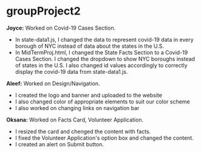 # groupProject2

**Joyce:** Worked on Covid-19 Cases Section.
- In state-data1.js, I changed the data to represent covid-19 data in every borough of NYC instead of data about the states in the U.S.
- In MidTermProj.html, I changed the State Facts Section to a Covid-19 Cases Section. I changed the dropdown to show NYC boroughs instead of states in the U.S. I also changed id values accordingly to correctly display the covid-19 data from state-data1.js.


**Aleef:** Worked on Design/Navigation.
- I created the logo and banner and uploaded to the website
- I also changed color of appropriate elements to suit our color scheme
- I also worked on changing links on navigation bar

**Oksana:** Worked on Facts Card, Volunteer Application.
- I resized the card and chenged the content with facts.
- I fixed the Volunteer Application's option box and changed the content. 
- I created an alert on Submit button.
